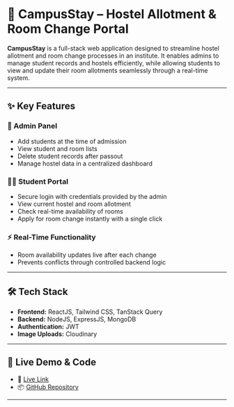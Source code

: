 # 🏨 CampusStay – Hostel Allotment & Room Change Portal

**CampusStay** is a full-stack web application designed to streamline hostel allotment and room change processes in an institute. It enables admins to manage student records and hostels efficiently, while allowing students to view and update their room allotments seamlessly through a real-time system.

---

## ✨ Key Features

### 🔐 Admin Panel
- Add students at the time of admission
- View student and room lists
- Delete student records after passout
- Manage hostel data in a centralized dashboard

### 👨‍🎓 Student Portal
- Secure login with credentials provided by the admin
- View current hostel and room allotment
- Check real-time availability of rooms
- Apply for room change instantly with a single click

### ⚡ Real-Time Functionality
- Room availability updates live after each change
- Prevents conflicts through controlled backend logic

---

## 🛠️ Tech Stack

- **Frontend:** ReactJS, Tailwind CSS, TanStack Query  
- **Backend:** NodeJS, ExpressJS, MongoDB  
- **Authentication:** JWT  
- **Image Uploads:** Cloudinary

---

## 🚀 Live Demo & Code

- 🔗 [Live Link](campus-stay-mu.vercel.app)  
- 📦 [GitHub Repository](https://github.com/srikantbarai/CampusStay)

---

